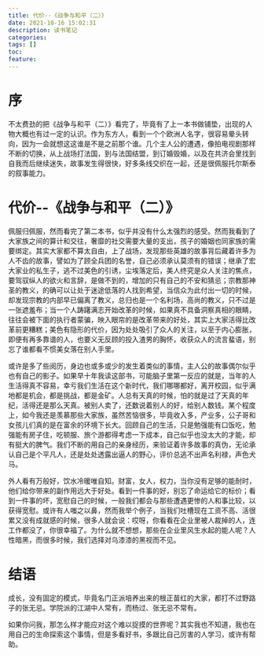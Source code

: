 ```yaml
---
title: 代价--《战争与和平（二）》
date: 2021-10-16 15:02:31
description: 读书笔记
categories: 
tags: [] 
toc: 
feature: 
---
```


# 序
不太费劲的把《战争与和平（二）》看完了，毕竟有了上一本书做铺垫，出现的人物大概也有过一定的认识。作为东方人，看到一个个欧洲人名字，很容易晕头转向，因为一会就想这这谁是不是之前那个谁。几个主人公的遭遇，像拍电视剧那样不断的切换，从上战场打法国，到与法国结盟，到订婚毁婚，以及在共济会里找到自我而后继续迷失，故事发生得很快，好多条线交织在一起，还是很佩服托尔斯泰的叙事能力。

<!-- more -->

# 代价--《战争与和平（二）》

佩服归佩服，然而看完了第二本书，似乎并没有什么太强烈的感受。然而我看到了大家族之间的算计和交往，奢靡的社交需要大量的支出，孩子的婚姻也同家族的需要绑定。其实大家都不算太自由，上了战场，发现那些英雄的故事背后藏着许多为人不齿的故事，譬如为了顾全兵团的名誉，自己必须承认莫须有的错误；继承了宏大家业的私生子，逃不过美色的引诱，尘埃落定后，美人终究是众人关注的焦点，要驾驭纵人的欲火和言辞，是做不到的，增加的只有自己的不安和猜忌；宗教那神圣的教义，的确可以让处于迷途低落的人找到希望，当信众为此付出一切的时候，却发现宗教的内部早已偏离了教义，总归也是一个名利场，高尚的教义，只不过是一张遮羞布；当一个人踌躇满志开始改革的时候，如果真不具备洞察真相的眼睛，往往会被下面的执行者蒙骗，映入眼帘的是改革带来的好处，其实上大家活得比改革前更糟糕；美色有隐形的代价，因为处处吸引了众人的关注，以至于内心膨胀，即便有再多靠谱的人，也要义无反顾的投入渣男的胸怀，收获众人的流言蜚语，别忘了谁都看不惯美女落在别人手里。

或许是多了些阅历，身边也或多或少的发生着类似的事情，主人公的故事偶尔似乎也有自己的影子。如果早十年我读这部书，可能脑子里第一反应的就是，当年的人生活得真不容易，幸亏我们生活在这个新时代，我们哪哪都好，离开校园，似乎满地都是机会，都是挑战，都是金矿。人总有天真的时候，怕的就是过了天真的年纪，活得还是那么天真。被别人卖了，还数说着别人的好，给别人数钱。某个程度上，如今我还是羡慕那些大家族，虽然苦恼很多，毕竟收入多，产业多，公子哥和女孩儿们真的是在富余的环境下长大。回顾自己的生活，只是勉强能有口饭吃，勉强能有房子住，吃顿服、旅个游都得考虑一下成本，自己似乎也没太大的才能，却有挺大的脾气。我们不断的用自己的亲身经历，来验证着许多故事的真伪，无论承认自己是个平凡人，还是处处透露出逼人的野心，评价总逃不出声名利禄，声色犬马。

外人看有万般好，饮水冷暖唯自知。财富，女人，权力，当你没有足够的能耐时，他们给你带来的副作用远大于好处。看到一件事的好，别忘了命运给它的标价；看到一件事的坏，宽慰自己的时候，一般我们都会与那些遭遇更惨的人和事比较，以获得宽慰。或许有人嗤之以鼻，然而我举个例子，当我们吐槽现在工资不高、活很累又没有成就感的时候，很多人就会说：哎呀，你看看在企业里被人裁掉的人，连工作都没了，你很幸福了。为什么就不想想，那些在企业里风生水起的能人呢？人性暗黑，而很多时候，我们选择对乌漆漆的黑视而不见。

# 结语

成长，没有固定的模式，毕竟名门正派培养出来的根正苗红的大家，都打不过野路子的张无忌。学院派的江湖中人常有，而杨过、张无忌不常有。

如果你问我，那怎么样才能应对这个难以捉摸的世界呢？其实我也不知道，我也在用自己的生命探索这个事情，但是多看好书，多跟比自己厉害的人学习，或许有帮助。